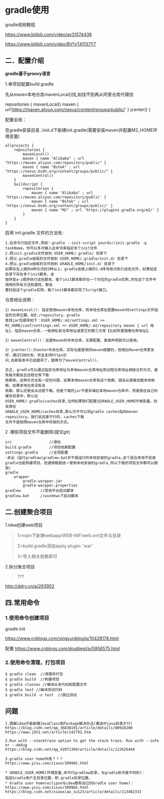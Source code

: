 # gradle使用

gradle视频教程 	

https://www.bilibili.com/video/av31574438

https://www.bilibili.com/video/BV1yT41137Y7

## 二．配置介绍

**gradle基于groovy语言**

1.单项目配置build.gradle

先从maven本地仓库mavenLocal()找,如找不到再从阿里仓库代理找

repositories {
	mavenLocal()
	maven { url'https://maven.aliyun.com/nexus/content/groups/public/' }
	jcenter()
}

配置全局：

在gradle安装目录..\init.d下新建init.gradle(需要安装maven并配置M2_HOME环境变量)

```
allprojects {
	repositories {
		mavenLocal() 
		maven { name "Alibaba" ; url "https://maven.aliyun.com/repository/public" } 
		maven { name "Bstek" ; url "https://nexus.bsdn.org/content/groups/public/" } 
		mavenCentral()
	}
	buildscript {
		repositories { 
			maven { name "Alibaba" ; url 'https://maven.aliyun.com/repository/public' } 
			maven { name "Bstek" ; url 'https://nexus.bsdn.org/content/groups/public/' } 
			maven { name "M2" ; url 'https://plugins.gradle.org/m2/' }
		}
	}
}
```

启用 init.gradle 文件的方法有:

```
1.在命令行指定文件,例如：gradle --init-script yourdir/init.gradle -q taskName。你可以多次输入此命令来指定多个init文件
2.把init.gradle文件放到 USER_HOME/.gradle/ 目录下
3.把以.gradle结尾的文件放到 USER_HOME/.gradle/init.d/ 目录下
4.把以.gradle结尾的文件放到 GRADLE_HOME/init.d/ 目录下
如果存在上面的4种方式的2种以上，gradle会按上面的1-4序号依次执行这些文件，如果给定目录下存在多个init脚本，会
按拼音a-z顺序执行这些脚本，每个init脚本都存在一个对应的gradle实例,你在这个文件中调用的所有方法和属性，都会
委托给这个gradle实例，每个init脚本都实现了Script接口。
```

仓库地址说明：

```
1）mavenLocal(): 指定使用maven本地仓库，而本地仓库在配置maven时settings文件指定的仓库位置。如E:/repository，gradle 
查找jar包顺序如下：USER_HOME/.m2/settings.xml >> M2_HOME/conf/settings.xml >> USER_HOME/.m2/repository maven { url 地址}，指定maven仓库，一般用私有仓库地址或其它的第三方库【比如阿里镜像仓库地址】。

2）mavenCentral()：这是Maven的中央仓库，无需配置，直接声明就可以使用。

3）jcenter():JCenter中央仓库，实际也是是用的maven搭建的，但相比Maven仓库更友好，通过CDN分发，并且支持https访
问,在新版本中已经废弃了，替换为了mavenCentral()。

总之, gradle可以通过指定仓库地址为本地maven仓库地址和远程仓库地址相结合的方式，避免每次都会去远程仓库下载
依赖库。这种方式也有一定的问题，如果本地maven仓库有这个依赖，就会从直接加载本地依赖，如果本地仓库没有该
依赖，那么还是会从远程下载。但是下载的jar不是存储在本地maven仓库中，而是放在自己的缓存目录中，默认在
USER_HOME/.gradle/caches目录,当然如果我们配置过GRADLE_USER_HOME环境变量，则会放在
GRADLE_USER_HOME/caches目录,那么可不可以将gradle caches指向maven repository。我们说这是不行的，caches下载
文件不是按照maven仓库中存放的方式。
```



2 .哪些项目文件不能删除(提交git)

```
src					//源码
build.gradle		//项目依赖配置
settings.gradle		//全局配置
-非必（运行gradlew|gradlew.bat并不是运行的本地安装的gradle,这个适合本地不安装gradle也能构建项目，但通常都是统一使用本地安装的gradle,所以下面的项目文件都可以删除）
gradle
	wrapper
		gradle-warpper.jar
		gradle-warpper.properties
gradlew			//其他平台启动脚本
gradlew.bat		//windows下启动脚本
```

## 二.创建聚合项目

1.idea创建web项目

>1>main下新建webapp/WEB-INF/web.xml文件与目录
>
>2>build.gradle添加apply plugin: 'war'
>
>3>导入相关依赖即可

2.拆分聚合项目

> ???

http://ddrv.cn/a/263902

## 四.常用命令

### 1.使用命令创建项目

gradle init 	

https://www.cnblogs.com/xingyunblog/p/10428178.html  

配置 https://www.cnblogs.com/doublegi/p/5956575.html

### 2.使用命令清理，打包项目

```
$ gradle clean 	//清理并打包
$ gradle build 	//构建项目
$ gradle classes //编译业务代码和配置文件
$ gradle test //编译测试代码
$ gradle build -x test	//跳过测试 
```

## 问题
```
1.图解idea不能新建JavaClass和Package解决办法(要选中java目录才行)
https://blog.csdn.net/qq_36838191/article/details/80918200
https://www.jb51.net/article/142791.htm

2.Run with --stacktrace option to get the stack trace. Run with --info or --debug
https://blog.csdn.net/qq_42071369/article/details/122626444

3.gradle user home作用？？？
https://www.yisu.com/zixun/309965.html

* GRADLE_USER_HOME(环境变量,命令行gradlew目录，与gradle命令是不同的)：
指定Gradle用户主目录位置，即.gradle目录位置。
* Gradle user home(eclipse与idea都有自己的Gradle user home)：
https://www.yisu.com/zixun/309965.html
https://blog.csdn.net/xiaoxiao_su123/article/details/113482331
```
